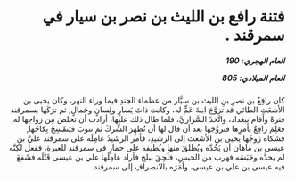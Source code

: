 <h1 dir="rtl">فتنة رافع بن الليث بن نصر بن سيار في سمرقند .</h1>

<h5 dir="rtl">العام الهجري:  190

العام الميلادي: 805

</h5>

<p dir="rtl">كان رافِعُ بن نصرِ بنِ الليث بن سيَّار من عظماء الجندِ فيما وراء النهر، وكان يحيى بن الأشعَثِ الطائي قد تزوَّجَ ابنةَ عَمٍّ له، وكانت ذاتَ يَسارٍ ولِسانٍ وجَمالٍ, ثم ترَكَها بسمرقند فترةً وأقام ببغداد، واتَّخذَ السَّراريَّ، فلما طال ذلك عليها، أرادت أن تخلصَ مِن زواجها له, فعَلِمَ رافِعٌ بأمرِها فتزوَّجَها بعد أن قال لها أن تُظهِرَ الشِّركَ ثم تتوبَ فيَنفَسِخَ نِكاحُها, فشكاه زوجُها يحيى بن الأشعث إلى الرشيدِ، فأمر الرشيدُ عامِلَه على سمرقند عليَّ بن عيسى بن ماهان أن يَحُدَّه ويُطلقَ منها ويُطيفه على حمارٍ في سمرقند للعبرةِ، ففعل لكِنَّه لم يحدَّه وحَبَسَه فهرب من الحبسِ، فلَحِقَ ببلخ فأراد عامِلُها علي بن عيسى قَتْلَه فشَفعَ فيه عيسى بن علي بن عيسى، وأمَرَه بالانصرافِ إلى سمرقند.</p></br>
